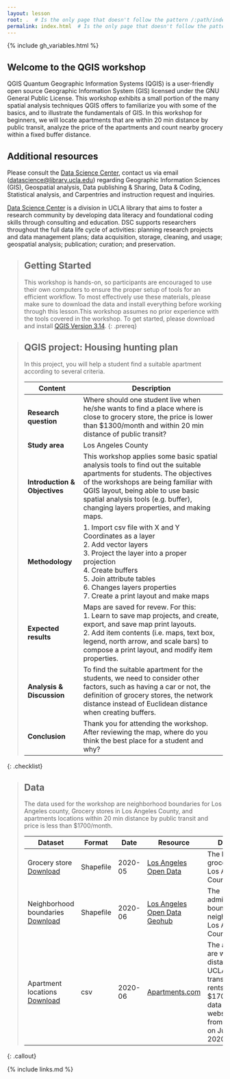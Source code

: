 ```yaml
---
layout: lesson
root: .  # Is the only page that doesn't follow the pattern /:path/index.html
permalink: index.html  # Is the only page that doesn't follow the pattern /:path/index.html
---
```


{% include gh_variables.html %}
## Welcome to the QGIS workshop
QGIS Quantum Geographic Information Systems (QGIS) is a user-friendly open source Geographic Information System (GIS) licensed under the GNU General Public License. This workshop exhibits a small portion of the many spatial analysis techniques QGIS offers to familiarize you with some of the basics, and to illustrate the fundamentals of GIS. In this workshop for beginners, we will locate apartments that are within 20 min distance by public transit, analyze the price of the apartments and count nearby grocery within a fixed buffer distance.

## Additional resources
Please consult the [Data Science Center](https://www.library.ucla.edu/location/data-science-center), contact us via email (datascience@library.ucla.edu) regarding Geographic Information Sciences (GIS), Geospatial analysis, Data publishing & Sharing, Data & Coding, Statistical analysis, and Carpentries and instruction request and inquiries. 

[Data Science Center](https://www.library.ucla.edu/location/data-science-center) is a division in UCLA library that aims to foster a research community by developing data literacy and foundational coding skills through consulting and education. DSC supports researchers throughout the full data life cycle of activities: planning research projects and data management plans; data acquisition, storage, cleaning, and usage; geospatial analysis; publication; curation; and preservation.

> ## Getting Started
>
> This workshop is hands-on, so participants are encouraged to use 
> their own computers to ensure the proper setup of tools for an efficient 
> workflow. To most effectively use these materials, please make sure to download 
> the data and install everything before working through this lesson.This workshop assumes no prior experience with the tools covered in the workshop. 
> To get started, please download and install [QGIS Version 3.14](https://qgis.org/en/site/). 
{: .prereq}


> ## QGIS project: Housing hunting plan
>
> In this project, you will help a student find a suitable apartment according to several criteria.
>
> | Content | Description |
> | ---- | ------|
> | **Research question** |Where should one student live when he/she wants to find a place where is close to grocery store, the price is lower than $1300/month and within 20 min distance of public transit?|
> |**Study area** | Los Angeles County|
> | **Introduction & Objectives** | This workshop applies some basic spatial analysis tools to find out the suitable apartments for students. The objectives of the workshops are being familiar with QGIS layout, being able to use basic spatial analysis tools (e.g. buffer), changing layers properties, and making maps.| 
> |**Methodology**|1. Import csv file with X and Y Coordinates as a layer<br> 2. Add vector layers <br> 3. Project the layer into a proper projection<br> 4. Create buffers<br>5. Join attribute tables<br>6. Changes layers properties <br> 7. Create a print layout and make maps|
> |**Expected results**| Maps are saved for revew. For this:<br>1. Learn to save map projects, and create, export, and save map print layouts.<br> 2. Add item contents (i.e. maps, text box, legend, north arrow, and scale bars) to compose a print layout, and modify item properties.|
> |**Analysis & Discussion**|To find the suitable apartment for the students, we need to consider other factors, such as having a car or not, the definition of grocery stores, the network distance instead of Euclidean distance when creating buffers.|
> |**Conclusion**|Thank you for attending the workshop. After reviewing the map, where do you think the best place for a student and why?|
{: .checklist} 

> ## Data
>
> The data used for the workshop are neighborhood boundaries for Los Angeles county, Grocery stores in Los Angeles County, and apartments locations within 20 min distance by public transit and price is less than $1700/month. 
>
> | Dataset | Format | Date | Resource | Description |
> | ---- | ------| ------ |  ---- |  ----|
> | Grocery store [Download](./data/GroceryStore_sp.zip) | Shapefile | 2020-05 | [Los Angeles Open Data](https://data.lacity.org/A-Prosperous-City/Grocery-Stores/g986-7yf9) | The locations of grocery stores in Los Angeles County.|
> | Neighborhood boundaries [Download](./data/Neighborhood_sp.zip) |  Shapefile | 2020-06 | [Los Angeles Open Data Geohub](http://geohub.lacity.org/datasets/la-times-neighborhood-boundaries?geometry=-118.621%2C34.033%2C-118.294%2C34.083) |The administrative boundaries of neighiborhood in Los Angeles County.|
> | Apartment locations [Download](./data/Apartments.csv) | csv | 2020-06 |[Apartments.com](Apartments.com)| The apartments are within 20 mins distance from UCLA by public transit, and the rents are less than $1700/month.The data were webscrapped from [Apartments](Apartments.com) on Jun. 15th, 2020 | 
{: .callout} 


{% include links.md %}
